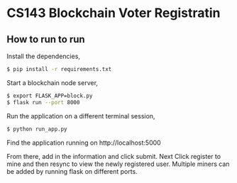 # CS143 Blockchain Voter Registratin



## How to run to run

Install the dependencies,

```sh
$ pip install -r requirements.txt
```

Start a blockchain node server,

```sh
$ export FLASK_APP=block.py
$ flask run --port 8000
```

Run the application on a different terminal session,

```sh
$ python run_app.py

```
Find the application running on http://localhost:5000

From there, add in the information and click submit. Next Click register to mine and then resync to view the newly registered user. 
Multiple miners can be added by running flask on different ports.
